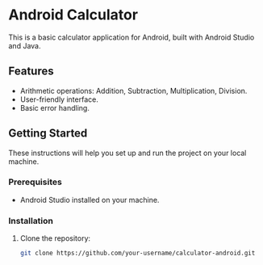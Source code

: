 # Android Calculator

This is a basic calculator application for Android, built with Android Studio and Java.

## Features

- Arithmetic operations: Addition, Subtraction, Multiplication, Division.
- User-friendly interface.
- Basic error handling.

## Getting Started

These instructions will help you set up and run the project on your local machine.

### Prerequisites

- Android Studio installed on your machine.

### Installation

1. Clone the repository:

   ```bash
   git clone https://github.com/your-username/calculator-android.git
